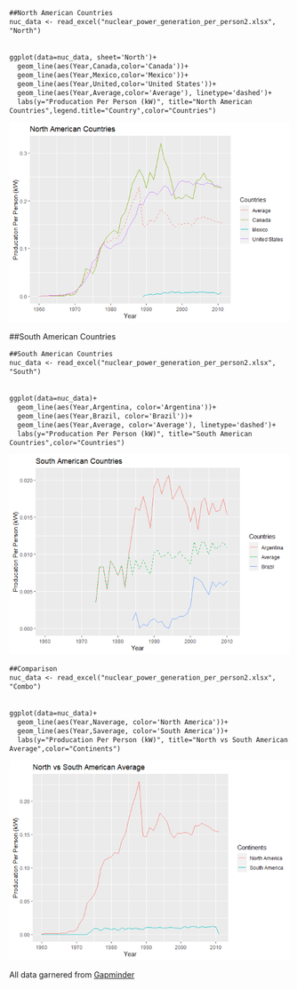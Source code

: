     ##North American Countries
    nuc_data <- read_excel("nuclear_power_generation_per_person2.xlsx", "North")


    ggplot(data=nuc_data, sheet='North')+
      geom_line(aes(Year,Canada,color='Canada'))+
      geom_line(aes(Year,Mexico,color='Mexico'))+
      geom_line(aes(Year,United,color='United States'))+
      geom_line(aes(Year,Average,color='Average'), linetype='dashed')+
      labs(y="Producation Per Person (kW)", title="North American Countries",legend.title="Country",color="Countries")

![](nuclear_power_generation_per_person_files/figure-markdown_strict/data-1.png)

\#\#South American Countries

    ##South American Countries
    nuc_data <- read_excel("nuclear_power_generation_per_person2.xlsx", "South")


    ggplot(data=nuc_data)+
      geom_line(aes(Year,Argentina, color='Argentina'))+
      geom_line(aes(Year,Brazil, color='Brazil'))+
      geom_line(aes(Year,Average, color='Average'), linetype='dashed')+
      labs(y="Producation Per Person (kW)", title="South American Countries",color="Countries")


![](nuclear_power_generation_per_person_files/figure-markdown_strict/unnamed-chunk-1-1.png)

    ##Comparison
    nuc_data <- read_excel("nuclear_power_generation_per_person2.xlsx", "Combo")


    ggplot(data=nuc_data)+
      geom_line(aes(Year,Naverage, color='North America'))+
      geom_line(aes(Year,Saverage, color='South America'))+
      labs(y="Producation Per Person (kW)", title="North vs South American Average",color="Continents")

![](nuclear_power_generation_per_person_files/figure-markdown_strict/unnamed-chunk-2-1.png)

All data garnered from [Gapminder](https://www.gapminder.org/data/)
